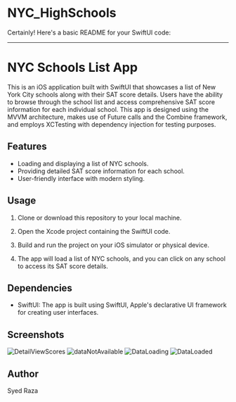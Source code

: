 # NYC_HighSchools
Certainly! Here's a basic README for your SwiftUI code:

---

# NYC Schools List App

This is an iOS application built with SwiftUI that showcases a list of New York City schools along with their SAT score details. 
Users have the ability to browse through the school list and access comprehensive SAT score information for each individual school. 
This app is designed using the MVVM architecture, makes use of Future calls and the Combine framework, 
and employs XCTesting with dependency injection for testing purposes.

## Features

- Loading and displaying a list of NYC schools.
- Providing detailed SAT score information for each school.
- User-friendly interface with modern styling.

## Usage

1. Clone or download this repository to your local machine.

2. Open the Xcode project containing the SwiftUI code.

3. Build and run the project on your iOS simulator or physical device.

4. The app will load a list of NYC schools, and you can click on any school to access its SAT score details.

## Dependencies

- SwiftUI: The app is built using SwiftUI, Apple's declarative UI framework for creating user interfaces.

## Screenshots
![DetailViewScores](https://github.com/syedraza011/NYC_HighSchools/assets/37494281/3041a020-0824-4dfa-ad31-0a11091546e3)
![dataNotAvailable](https://github.com/syedraza011/NYC_HighSchools/assets/37494281/aa10fd7f-741d-44e7-8830-10b9d96de39e)
![DataLoading](https://github.com/syedraza011/NYC_HighSchools/assets/37494281/b017e43a-3439-436f-9bfa-2dbb947dce5d)
![DataLoaded](https://github.com/syedraza011/NYC_HighSchools/assets/37494281/f4b2d7fe-8261-4070-a993-77f707765340)

## Author

Syed Raza
